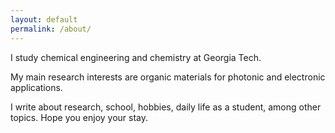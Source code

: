 ```yaml
---
layout: default
permalink: /about/
---
```

I study chemical engineering and chemistry at Georgia Tech.

My main research interests are organic materials for photonic and electronic applications.

I write about research, school, hobbies, daily life as a student, among other topics. Hope you enjoy your stay.
